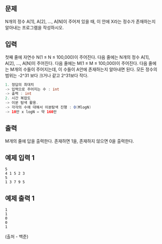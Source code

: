 ## 문제

N개의 정수 A[1], A[2], …, A[N]이 주어져 있을 때, 이 안에 X라는 정수가 존재하는지 알아내는 프로그램을 작성하시오.

## 입력

첫째 줄에 자연수 N(1 ≤ N ≤ 100,000)이 주어진다. 다음 줄에는 N개의 정수 A[1], A[2], …, A[N]이 주어진다. 다음 줄에는 M(1 ≤ M ≤ 100,000)이 주어진다. 다음 줄에는 M개의 수들이 주어지는데, 이 수들이 A안에 존재하는지 알아내면 된다. 모든 정수의 범위는 -2^31 보다 크거나 같고 2^31보다 작다.

```java
1. 정답의 최대치
-> 입력으로 주어지는 수 : int
-> 출력 : int
2. 시간 복잡도
-> 이분 탐색 활용.
-> 각각의 수에 대해서 이분탐색 진행 : O(MlogN)
-> 10만 x logN = 약 160만
```

## 출력

M개의 줄에 답을 출력한다. 존재하면 1을, 존재하지 않으면 0을 출력한다.

## 예제 입력 1

```
5
4 1 5 2 3
5
1 3 7 9 5

```

## 예제 출력 1

```
1
1
0
0
1
```

(출처 - 백준)
